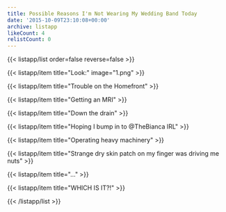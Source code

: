 ```yaml
---
title: Possible Reasons I'm Not Wearing My Wedding Band Today
date: '2015-10-09T23:10:08+00:00'
archive: listapp
likeCount: 4
relistCount: 0
---
```



{{< listapp/list order=false reverse=false >}}

   {{< listapp/item title="Look:"
      image="1.png" >}}

   {{< listapp/item title="Trouble on the Homefront" >}}

   {{< listapp/item title="Getting an MRI" >}}

   {{< listapp/item title="Down the drain" >}}

   {{< listapp/item title="Hoping I bump in to @TheBianca IRL" >}}

   {{< listapp/item title="Operating heavy machinery" >}}

   {{< listapp/item title="Strange dry skin patch on my finger was driving me nuts" >}}

   {{< listapp/item title="..." >}}

   {{< listapp/item title="WHICH IS IT?!" >}}

{{< /listapp/list >}}
